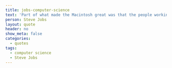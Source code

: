 ```yaml
---
title: jobs-computer-science
text: 'Part of what made the Macintosh great was that the people working on it were musicians, poets, and artists, and zoologists, and historians. They also happened to be the best computer scientists in the world. But if it hadn't been computer science, these people would have been doing amazing things in other fields.'
person: Steve Jobs
layout: quote
header: no
show_meta: false
categories:
  - quotes
tags:
  - computer science
  - Steve Jobs
---
```

